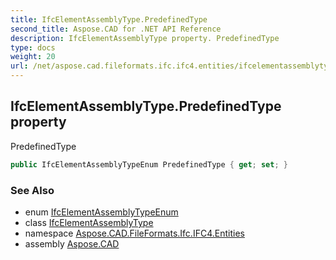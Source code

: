 ```yaml
---
title: IfcElementAssemblyType.PredefinedType
second_title: Aspose.CAD for .NET API Reference
description: IfcElementAssemblyType property. PredefinedType
type: docs
weight: 20
url: /net/aspose.cad.fileformats.ifc.ifc4.entities/ifcelementassemblytype/predefinedtype/
---
```

## IfcElementAssemblyType.PredefinedType property

PredefinedType

```csharp
public IfcElementAssemblyTypeEnum PredefinedType { get; set; }
```

### See Also

* enum [IfcElementAssemblyTypeEnum](../../../aspose.cad.fileformats.ifc.ifc4.types/ifcelementassemblytypeenum/)
* class [IfcElementAssemblyType](../)
* namespace [Aspose.CAD.FileFormats.Ifc.IFC4.Entities](../../ifcelementassemblytype/)
* assembly [Aspose.CAD](../../../)


